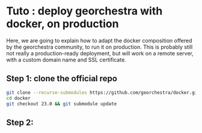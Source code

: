 # Tuto : deploy georchestra with docker, on production

Here, we are going to explain how to adapt the docker composition offered by the georchestra community, to run it on production.
This is probably still not really a production-ready deployment, but will work on a remote server, with a custom domain name and SSL certificate.

## Step 1: clone the official repo
```bash
git clone --recurse-submodules https://github.com/georchestra/docker.git
cd docker
git checkout 23.0 && git submodule update
```

## Step 2: